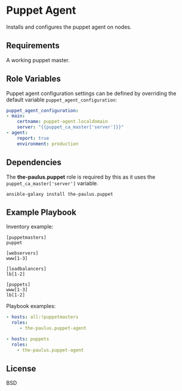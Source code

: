 Puppet Agent
=========

Installs and configures the puppet agent on nodes.

Requirements
------------

A working puppet master.

Role Variables
--------------

Puppet agent configuration settings can be defined by overriding the default variable `puppet_agent_configuration`:

```yml
puppet_agent_configuration:
- main:
    certname: puppet-agent.localdomain
    server: "{{puppet_ca_master['server']}}"
- agent:
    report: true
    environment: production
```

Dependencies
------------

The **the-paulus.puppet** role is required by this as it uses the `puppet_ca_master['server']` variable.


```
ansible-galaxy install the-paulus.puppet
```

Example Playbook
----------------

Inventory example:
```
[puppetmasters]
puppet

[webservers]
www[1-3]

[loadbalancers]
lb[1-2]

[puppets]
www[1-3]
lb[1-2]
```
Playbook examples:
```yml
- hosts: all:!puppetmasters
  roles:
     - the-paulus.puppet-agent

- hosts: puppets
  roles:
    - the-paulus.puppet-agent
```

License
-------

BSD
